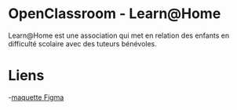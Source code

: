 # OpenClassroom - Learn@Home 

 Learn@Home est une association qui met en relation des enfants en difficulté scolaire avec des tuteurs bénévoles.

# Liens 

-[maquette Figma]( https://www.figma.com/file/0eLNaWos4Zd2H5TKKxVpjs/Learn%40Home?type=design&node-id=0-1&mode=design)
